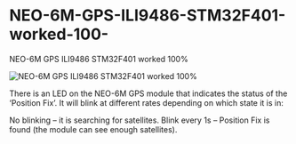 # NEO-6M-GPS-ILI9486-STM32F401-worked-100-
NEO-6M GPS ILI9486  STM32F401 worked 100%

![NEO-6M GPS ILI9486  STM32F401 worked 100%](https://github.com/offpic/NEO-6M-GPS-ILI9486-STM32F401-worked-100-/assets/31142397/c4469d7b-6695-447b-80d2-b4e551e1acde)

There is an LED on the NEO-6M GPS module that indicates the status of the ‘Position Fix’. It will blink at different rates depending on which state it is in:

No blinking – it is searching for satellites.
Blink every 1s – Position Fix is found (the module can see enough satellites).

